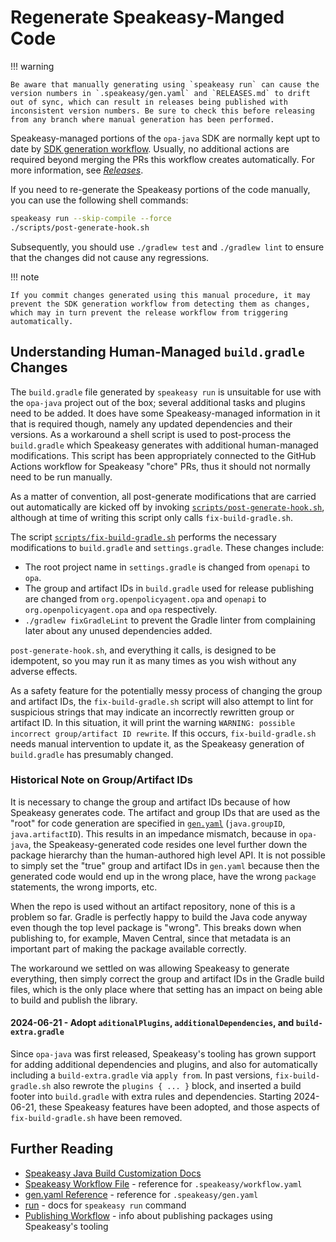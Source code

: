 # Regenerate Speakeasy-Manged Code

!!! warning

    Be aware that manually generating using `speakeasy run` can cause the version numbers in `.speakeasy/gen.yaml` and `RELEASES.md` to drift out of sync, which can result in releases being published with inconsistent version numbers. Be sure to check this before releasing from any branch where manual generation has been performed.

Speakeasy-managed portions of the `opa-java` SDK are normally kept upt to date by [SDK generation workflow](https://github.com/open-policy-agent/opa-java/blob/main/.github/workflows/sdk_generation.yaml). Usually, no additional actions are required beyond merging the PRs this workflow creates automatically. For more information, see [*Releases*](./releases.md).

If you need to re-generate the Speakeasy portions of the code manually, you can use the following shell commands:

```sh
speakeasy run --skip-compile --force
./scripts/post-generate-hook.sh
```

Subsequently, you should use `./gradlew test` and `./gradlew lint` to ensure that the changes did not cause any regressions.

!!! note

    If you commit changes generated using this manual procedure, it may prevent the SDK generation workflow from detecting them as changes, which may in turn prevent the release workflow from triggering automatically.

## Understanding Human-Managed `build.gradle` Changes

The `build.gradle` file generated by `speakeasy run` is unsuitable for use with the `opa-java` project out of the box; several additional tasks and plugins need to be added. It does have some Speakeasy-managed information in it that is required though, namely any updated dependencies and their versions. As a workaround a shell script is used to post-process the `build.gradle` which Speakeasy generates with additional human-managed modifications. This script has been appropriately connected to the GitHub Actions workflow for Speakeasy "chore" PRs, thus it should not normally need to be run manually.

As a matter of convention, all post-generate modifications that are carried out automatically are kicked off by invoking [`scripts/post-generate-hook.sh`](https://github.com/open-policy-agent/opa-java/blob/main/scripts/post-generate-hook.sh), although at time of writing this script only calls `fix-build-gradle.sh`.

The script [`scripts/fix-build-gradle.sh`](https://github.com/open-policy-agent/opa-java/blob/main/scripts/fix-build-gradle.sh) performs the necessary modifications to `build.gradle` and `settings.gradle`. These changes include:

* The root project name in `settings.gradle` is changed from `openapi` to `opa`.
* The group and artifact IDs in `build.gradle` used for release publishing are changed from `org.openpolicyagent.opa` and `openapi` to `org.openpolicyagent.opa` and `opa` respectively.
* `./gradlew fixGradleLint` to prevent the Gradle linter from complaining later about any unused dependencies added.

`post-generate-hook.sh`, and everything it calls, is designed to be idempotent, so you may run it as many times as you wish without any adverse effects.

As a safety feature for the potentially messy process of changing the group and artifact IDs, the `fix-build-gradle.sh` script will also attempt to lint for suspicious strings that may indicate an incorrectly rewritten group or artifact ID. In this situation, it will print the warning `WARNING: possible incorrect group/artifact ID rewrite`. If this occurs, `fix-build-gradle.sh` needs manual intervention to update it, as the Speakeasy generation of `build.gradle` has presumably changed.

### Historical Note on Group/Artifact IDs

It is necessary to change the group and artifact IDs because of how Speakeasy generates code. The artifact and group IDs that are used as the "root" for code generation are specified in [`gen.yaml`](https://www.speakeasyapi.dev/docs/gen-reference) (`java.groupID`, `java.artifactID`). This results in an impedance mismatch, because in `opa-java`, the Speakeasy-generated code resides one level further down the package hierarchy than the human-authored high level API. It is not possible to simply set the "true" group and artifact IDs in `gen.yaml` because then the generated code would end up in the wrong place, have the wrong `package` statements, the wrong imports, etc.

When the repo is used without an artifact repository, none of this is a problem so far. Gradle is perfectly happy to build the Java code anyway even though the top level package is "wrong". This breaks down when publishing to, for example, Maven Central, since that metadata is an important part of making the package available correctly.

The workaround we settled on was allowing Speakeasy to generate everything, then simply correct the group and artifact IDs in the Gradle build files, which is the only place where that setting has an impact on being able to build and publish the library.

#### 2024-06-21 - Adopt `aditionalPlugins`, `additionalDependencies`, and `build-extra.gradle`

Since `opa-java` was first released, Speakeasy's tooling has grown support for adding additional dependencies and plugins, and also for automatically including a `build-extra.gradle` via `apply from`. In past versions, `fix-build-gradle.sh` also rewrote the `plugins { ... }` block, and inserted a build footer into `build.gradle` with extra rules and dependencies. Starting 2024-06-21, these Speakeasy features have been adopted, and those aspects of `fix-build-gradle.sh` have been removed.

## Further Reading

* [Speakeasy Java Build Customization Docs](https://www.speakeasyapi.dev/docs/sdk-design/java/methodology-java#build-customization)
* [Speakeasy Workflow File](https://www.speakeasyapi.dev/docs/workflow-file-reference) - reference for `.speakeasy/workflow.yaml`
* [gen.yaml Reference](https://www.speakeasyapi.dev/docs/gen-reference) - reference for `.speakeasy/gen.yaml`
* [run](https://www.speakeasyapi.dev/docs/speakeasy-cli/run) - docs for `speakeasy run` command
* [Publishing Workflow](https://www.speakeasyapi.dev/docs/workflow-reference/publishing-reference) - info about publishing packages using Speakeasy's tooling
